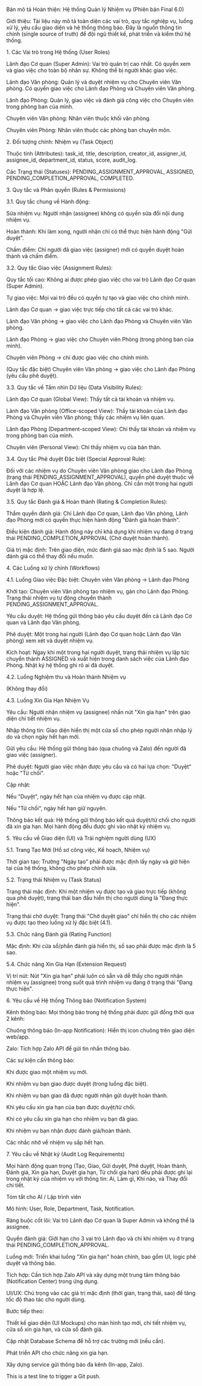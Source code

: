 Bản mô tả Hoàn thiện: Hệ thống Quản lý Nhiệm vụ (Phiên bản Final 6.0)

Giới thiệu: Tài liệu này mô tả toàn diện các vai trò, quy tắc nghiệp vụ, luồng xử lý, yêu cầu giao diện và hệ thống thông báo. Đây là nguồn thông tin chính (single source of truth) để đội ngũ thiết kế, phát triển và kiểm thử hệ thống.



1\. Các Vai trò trong Hệ thống (User Roles)

Lãnh đạo Cơ quan (Super Admin): Vai trò quản trị cao nhất. Có quyền xem và giao việc cho toàn bộ nhân sự. Không thể bị người khác giao việc.



Lãnh đạo Văn phòng: Quản lý và duyệt nhiệm vụ cho Chuyên viên Văn phòng. Có quyền giao việc cho Lãnh đạo Phòng và Chuyên viên Văn phòng.



Lãnh đạo Phòng: Quản lý, giao việc và đánh giá công việc cho Chuyên viên trong phòng ban của mình.



Chuyên viên Văn phòng: Nhân viên thuộc khối văn phòng.



Chuyên viên Phòng: Nhân viên thuộc các phòng ban chuyên môn.



2\. Đối tượng chính: Nhiệm vụ (Task Object)

Thuộc tính (Attributes): task\_id, title, description, creator\_id, assigner\_id, assignee\_id, department\_id, status, score, audit\_log.



Các Trạng thái (Statuses): PENDING\_ASSIGNMENT\_APPROVAL, ASSIGNED, PENDING\_COMPLETION\_APPROVAL, COMPLETED.



3\. Quy tắc và Phân quyền (Rules \& Permissions)

3.1. Quy tắc chung về Hành động:



Sửa nhiệm vụ: Người nhận (assignee) không có quyền sửa đổi nội dung nhiệm vụ.



Hoàn thành: Khi làm xong, người nhận chỉ có thể thực hiện hành động "Gửi duyệt".



Chấm điểm: Chỉ người đã giao việc (assigner) mới có quyền duyệt hoàn thành và chấm điểm.



3.2. Quy tắc Giao việc (Assignment Rules):



Quy tắc tối cao: Không ai được phép giao việc cho vai trò Lãnh đạo Cơ quan (Super Admin).



Tự giao việc: Mọi vai trò đều có quyền tự tạo và giao việc cho chính mình.



Lãnh đạo Cơ quan → giao việc trực tiếp cho tất cả các vai trò khác.



Lãnh đạo Văn phòng → giao việc cho Lãnh đạo Phòng và Chuyên viên Văn phòng.



Lãnh đạo Phòng → giao việc cho Chuyên viên Phòng (trong phòng ban của mình).



Chuyên viên Phòng → chỉ được giao việc cho chính mình.



(Quy tắc đặc biệt) Chuyên viên Văn phòng → giao việc cho Lãnh đạo Phòng (yêu cầu phê duyệt).



3.3. Quy tắc về Tầm nhìn Dữ liệu (Data Visibility Rules):



Lãnh đạo Cơ quan (Global View): Thấy tất cả tài khoản và nhiệm vụ.



Lãnh đạo Văn phòng (Office-scoped View): Thấy tài khoản của Lãnh đạo Phòng và Chuyên viên Văn phòng; thấy các nhiệm vụ liên quan.



Lãnh đạo Phòng (Department-scoped View): Chỉ thấy tài khoản và nhiệm vụ trong phòng ban của mình.



Chuyên viên (Personal View): Chỉ thấy nhiệm vụ của bản thân.



3.4. Quy tắc Phê duyệt Đặc biệt (Special Approval Rule):



Đối với các nhiệm vụ do Chuyên viên Văn phòng giao cho Lãnh đạo Phòng (trạng thái PENDING\_ASSIGNMENT\_APPROVAL), quyền phê duyệt thuộc về Lãnh đạo Cơ quan HOẶC Lãnh đạo Văn phòng. Chỉ cần một trong hai người duyệt là hợp lệ.



3.5. Quy tắc Đánh giá \& Hoàn thành (Rating \& Completion Rules):



Thẩm quyền đánh giá: Chỉ Lãnh đạo Cơ quan, Lãnh đạo Văn phòng, Lãnh đạo Phòng mới có quyền thực hiện hành động "Đánh giá hoàn thành".



Điều kiện đánh giá: Hành động này chỉ khả dụng khi nhiệm vụ đang ở trạng thái PENDING\_COMPLETION\_APPROVAL (Chờ duyệt hoàn thành).



Giá trị mặc định: Trên giao diện, mức đánh giá sao mặc định là 5 sao. Người đánh giá có thể thay đổi nếu muốn.



4\. Các Luồng xử lý chính (Workflows)

4.1. Luồng Giao việc Đặc biệt: Chuyên viên Văn phòng → Lãnh đạo Phòng



Khởi tạo: Chuyên viên Văn phòng tạo nhiệm vụ, gán cho Lãnh đạo Phòng. Trạng thái nhiệm vụ tự động chuyển thành PENDING\_ASSIGNMENT\_APPROVAL.



Yêu cầu duyệt: Hệ thống gửi thông báo yêu cầu duyệt đến cả Lãnh đạo Cơ quan và Lãnh đạo Văn phòng.



Phê duyệt: Một trong hai người (Lãnh đạo Cơ quan hoặc Lãnh đạo Văn phòng) xem xét và duyệt nhiệm vụ.



Kích hoạt: Ngay khi một trong hai người duyệt, trạng thái nhiệm vụ lập tức chuyển thành ASSIGNED và xuất hiện trong danh sách việc của Lãnh đạo Phòng. Nhật ký hệ thống ghi rõ ai đã duyệt.



4.2. Luồng Nghiệm thu và Hoàn thành Nhiệm vụ

(Không thay đổi)



4.3. Luồng Xin Gia Hạn Nhiệm Vụ



Yêu cầu: Người nhận nhiệm vụ (assignee) nhấn nút "Xin gia hạn" trên giao diện chi tiết nhiệm vụ.



Nhập thông tin: Giao diện hiển thị một cửa sổ cho phép người nhận nhập lý do và chọn ngày hết hạn mới.



Gửi yêu cầu: Hệ thống gửi thông báo (qua chuông và Zalo) đến người đã giao việc (assigner).



Phê duyệt: Người giao việc nhận được yêu cầu và có hai lựa chọn: "Duyệt" hoặc "Từ chối".



Cập nhật:



Nếu "Duyệt", ngày hết hạn của nhiệm vụ được cập nhật.



Nếu "Từ chối", ngày hết hạn giữ nguyên.



Thông báo kết quả: Hệ thống gửi thông báo kết quả duyệt/từ chối cho người đã xin gia hạn. Mọi hành động đều được ghi vào nhật ký nhiệm vụ.



5\. Yêu cầu về Giao diện (UI) và Trải nghiệm người dùng (UX)

5.1. Trang Tạo Mới (Hồ sơ công việc, Kế hoạch, Nhiệm vụ)



Thời gian tạo: Trường "Ngày tạo" phải được mặc định lấy ngày và giờ hiện tại của hệ thống, không cho phép chỉnh sửa.



5.2. Trạng thái Nhiệm vụ (Task Status)



Trạng thái mặc định: Khi một nhiệm vụ được tạo và giao trực tiếp (không qua phê duyệt), trạng thái ban đầu hiển thị cho người dùng là "Đang thực hiện".



Trạng thái chờ duyệt: Trạng thái "Chờ duyệt giao" chỉ hiển thị cho các nhiệm vụ được tạo theo luồng xử lý đặc biệt (4.1).



5.3. Chức năng Đánh giá (Rating Function)



Mặc định: Khi cửa sổ/phần đánh giá hiển thị, số sao phải được mặc định là 5 sao.



5.4. Chức năng Xin Gia Hạn (Extension Request)



Vị trí nút: Nút "Xin gia hạn" phải luôn có sẵn và dễ thấy cho người nhận nhiệm vụ (assignee) trong suốt quá trình nhiệm vụ đang ở trạng thái "Đang thực hiện".



6\. Yêu cầu về Hệ thống Thông báo (Notification System)

Kênh thông báo: Mọi thông báo trong hệ thống phải được gửi đồng thời qua 2 kênh:



Chuông thông báo (In-app Notification): Hiển thị icon chuông trên giao diện web/app.



Zalo: Tích hợp Zalo API để gửi tin nhắn thông báo.



Các sự kiện cần thông báo:



Khi được giao một nhiệm vụ mới.



Khi nhiệm vụ bạn giao được duyệt (trong luồng đặc biệt).



Khi nhiệm vụ bạn giao đã được người nhận gửi duyệt hoàn thành.



Khi yêu cầu xin gia hạn của bạn được duyệt/từ chối.



Khi có yêu cầu xin gia hạn cho nhiệm vụ bạn đã giao.



Khi nhiệm vụ bạn nhận được đánh giá/hoàn thành.



Các nhắc nhở về nhiệm vụ sắp hết hạn.



7\. Yêu cầu về Nhật ký (Audit Log Requirements)

Mọi hành động quan trọng (Tạo, Giao, Gửi duyệt, Phê duyệt, Hoàn thành, Đánh giá, Xin gia hạn, Duyệt gia hạn, Từ chối gia hạn) đều phải được ghi lại trong nhật ký của nhiệm vụ với thông tin: Ai, Làm gì, Khi nào, và Thay đổi chi tiết.



Tóm tắt cho AI / Lập trình viên

Mô hình: User, Role, Department, Task, Notification.



Ràng buộc cốt lõi: Vai trò Lãnh đạo Cơ quan là Super Admin và không thể là assignee.



Quyền đánh giá: Giới hạn cho 3 vai trò Lãnh đạo và chỉ khi nhiệm vụ ở trạng thái PENDING\_COMPLETION\_APPROVAL.



Luồng mới: Triển khai luồng "Xin gia hạn" hoàn chỉnh, bao gồm UI, logic phê duyệt và thông báo.



Tích hợp: Cần tích hợp Zalo API và xây dựng một trung tâm thông báo (Notification Center) trong ứng dụng.



UI/UX: Chú trọng vào các giá trị mặc định (thời gian, trạng thái, sao) để tăng tốc độ thao tác cho người dùng.



Bước tiếp theo:



Thiết kế giao diện (UI Mockups) cho màn hình tạo mới, chi tiết nhiệm vụ, cửa sổ xin gia hạn, và cửa sổ đánh giá.



Cập nhật Database Schema để hỗ trợ các trường mới (nếu cần).



Phát triển API cho chức năng xin gia hạn.



Xây dựng service gửi thông báo đa kênh (In-app, Zalo).



This is a test line to trigger a Git push.

